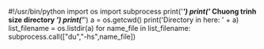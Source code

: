 #!/usr/bin/python
import os
import subprocess
print('***********************************************')
print('********* Chuong trinh size directory *********')
print('***********************************************')
a = os.getcwd()
print('Directory in here: ' + a)
list_filename = os.listdir(a)
for name_file in list_filename:
    subprocess.call(["du","-hs",name_file])

